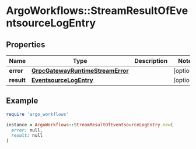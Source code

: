 # ArgoWorkflows::StreamResultOfEventsourceLogEntry

## Properties

| Name | Type | Description | Notes |
| ---- | ---- | ----------- | ----- |
| **error** | [**GrpcGatewayRuntimeStreamError**](GrpcGatewayRuntimeStreamError.md) |  | [optional] |
| **result** | [**EventsourceLogEntry**](EventsourceLogEntry.md) |  | [optional] |

## Example

```ruby
require 'argo_workflows'

instance = ArgoWorkflows::StreamResultOfEventsourceLogEntry.new(
  error: null,
  result: null
)
```

